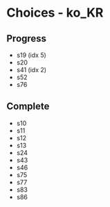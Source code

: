 # Choices - ko_KR

## Progress
- s19 (idx 5)
- s20
- s41 (idx 2)
- s52
- s76

## Complete
- s10
- s11
- s12
- s13
- s24
- s43
- s46
- s75
- s77
- s83
- s86